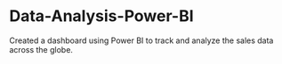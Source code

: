 # Data-Analysis-Power-BI
Created a dashboard using Power BI to track and analyze the sales data across the globe.
